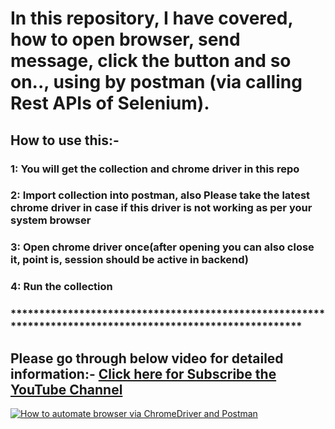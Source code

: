 # In this repository, I have covered, how to open browser, send message, click the button and so on.., using by postman (via calling Rest APIs of Selenium).

## How to use this:-
### 1: You will get the collection and chrome driver in this repo
### 2: Import collection into postman, also Please take the latest chrome driver in case if this driver is not working as per your system browser
### 3: Open chrome driver once(after opening you can also close it, point is, session should be active in backend)
### 4: Run the collection
### **********************************************************************************************************

## Please go through below video for detailed information:- [Click here for Subscribe the YouTube Channel](https://www.youtube.com/channel/UCLTE4_DaxM3w2pqjIrnkO8A?sub_confirmation=1)
[![How to automate browser via ChromeDriver and Postman](https://i.ytimg.com/vi/nihaRaacNoE/maxresdefault.jpg)](
https://www.youtube.com/watch?v=nihaRaacNoE "AutomateWithChromeDriverAndPostman")
